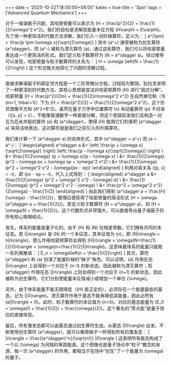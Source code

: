 +++
date = '2025-10-22T18:00:00+08:00'
katex = true
title = 'Spin'
tags = ['Advanced Quantum Mechanics']
+++

对于一维谐振子问题，其哈密顿量可以表示为 \(H = \frac{p^2}{2} + \frac{1}{2}\omega^2 x^2\)。我们的目标是求解其能量本征方程 \(H\varphi = E\varphi\)。为了用一种更简洁的代数方法求解，我们引入一对阶梯算符，定义为：
\[
a^{\pm} = \frac{p \pm i\omega x}{\sqrt{2\omega}}
\]
其中 \(a^+\) 通常被称为创生算符 \(a^\dagger\)，而 \(a^-\) 被称为湮灭算符 \(a\)。通过这些算符，我们可以将哈密顿量表达成一个更简洁的形式。我们定义粒子数算符为 \(N = a^\dagger a\)。经过推导可以发现，哈密顿量与粒子数算符的关系为：
\[
H = \omega \left(N + \frac{1}{2}\right)
\]
这个形式极大地简化了问题的求解过程。

---

直接求解谐振子的薛定谔方程是一个二阶常微分方程，过程较为繁琐。狄拉克发明了一种更深刻的代数方法，其核心思想是尝试对哈密顿算符 \(H\) 进行“因式分解”。哈密顿量 \(H = \frac{p^2}{2m} + \frac{1}{2}m\omega^2 x^2\) 在自然单位制（令 \(m=1, \hbar=1\)）下为 \(H = \frac{p^2}{2} + \frac{1}{2}\omega^2 x^2\)，这个形式很像平方和 \(A^2+B^2\)。虽然在量子力学中位置算符 \(x\) 和动量算符 \(p\) 不对易（\([x, p] = i\)），不能像普通数字一样直接分解，但这个思路启发我们去构造一对互为厄米共轭的算符 \(a\) 和 \(a^\dagger\)，使得 \(H\) 能用它们的乘积 \(a^\dagger a\) 来简洁地表达。这对算符就是我们之前引入的升降算符。

我们来计算一下 \(a^\dagger a\) 的具体形式，其中 \(a^\dagger = a^+\) 而 \(a = a^-\)：
\[
\begin{aligned}
a^\dagger a &= \left( \frac{p + i\omega x}{\sqrt{2\omega}} \right) \left( \frac{p - i\omega x}{\sqrt{2\omega}} \right) \\
&= \frac{1}{2\omega} (p + i\omega x)(p - i\omega x) \\
&= \frac{1}{2\omega} (p^2 - i\omega px + i\omega xp + \omega^2 x^2) \\
&= \frac{1}{2\omega} (p^2 + \omega^2 x^2 - i\omega(px - xp))
\end{aligned}
\]
利用对易关系 \([p, x] = -i\)，即 \(px - xp = -i\)，代入上式得到：
\[
\begin{aligned}
a^\dagger a &= \frac{1}{2\omega} (p^2 + \omega^2 x^2 - i\omega(-i)) \\
&= \frac{1}{2\omega} (p^2 + \omega^2 x^2 - \omega) \\
&= \frac{p^2 + \omega^2 x^2}{2\omega} - \frac{1}{2}
\end{aligned}
\]
由此我们得到 \(a^\dagger a = \frac{H}{\omega} - \frac{1}{2}\)，整理后便获得了哈密顿量的简洁形式 \(H = \omega (a^\dagger a + \frac{1}{2})\)。若定义粒子数算符 \(N = a^\dagger a\)，则 \(H = \omega(N + \frac{1}{2})\)。这个代数形式非常强大，可以直接导出量子谐振子的所有核心物理结论。

首先，体系的能量是量子化的。由于 \(H\) 和 \(N\) 仅相差常数，它们拥有共同的本征态。若 \(|n\rangle\) 是 \(N\) 的一个本征态，其本征值为 \(n\)，即 \(N|n\rangle = n|n\rangle\)，那么作用哈密顿算符会得到 \(H|n\rangle = \omega(N+\frac{1}{2})|n\rangle = \omega(n+\frac{1}{2})|n\rangle\)。这意味着体系的能量只能取一系列离散值：
\[ E_n = \omega\left(n + \frac{1}{2}\right) \]
其次，算符 \(a^\dagger\) 和 \(a\) 扮演了能量阶梯的“梯子”角色。可以证明，\(a\) 作用在态 \(|n\rangle\) 上会得到一个对应于 \(n-1\) 的新状态，因此被称为湮灭算符；而 \(a^\dagger\) 作用在态 \(|n\rangle\) 上则会得到一个对应于 \(n+1\) 的新状态，因此被称为创生算符。它们分别使能量本征值减小或增加一个单位 \(\omega\)。

另外，由于体系能量不能无限降低（\(H\) 是正定的），必须存在一个能量最低的基态，记为 \(|0\rangle\)。湮灭算符作用于基态不能再降低其能量，因此必然有 \(a|0\rangle = 0\)。此时，粒子数算符的本征值为 \(n=0\)，对应的基态能量为 \(E_0 = \omega(0 + \frac{1}{2}) = \frac{\omega}{2}\)。这个著名的“零点能”是量子效应的直接体现。

最后，所有激发态都可以由基态通过创生算符生成。从基态 \(|0\rangle\) 出发，不断使用创生算符 \(a^\dagger\)，就可以像爬梯子一样得到所有的激发态：
\[ |n\rangle = \frac{(a^\dagger)^n}{\sqrt{n!}} |0\rangle \]
这表明所有能态构成了一个以 \(\omega\) 为间隔的等距能谱。这个图像也是量子场论中“粒子”概念的来源，每一次 \(a^\dagger\) 的作用，都相当于在场中“创生”了一个能量为 \(\omega\) 的量子。




